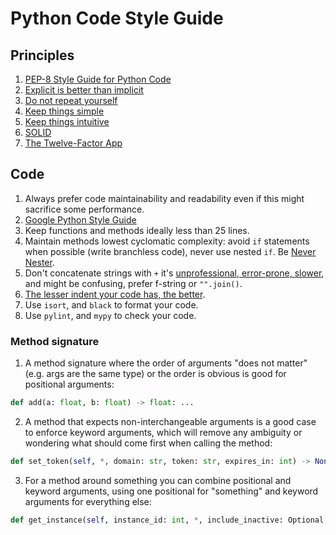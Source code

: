 # Python Code Style Guide

## Principles

1. [PEP-8 Style Guide for Python Code](https://www.python.org/dev/peps/pep-0008/)
1. [Explicit is better than implicit](https://www.python.org/dev/peps/pep-0020/)
1. [Do not repeat yourself](https://en.wikipedia.org/wiki/Don%27t_repeat_yourself)
1. [Keep things simple](https://en.wikipedia.org/wiki/KISS_principle)
1. [Keep things intuitive](https://en.wikipedia.org/wiki/Principle_of_least_astonishment)
2. [SOLID](https://en.wikipedia.org/wiki/SOLID)
3. [The Twelve-Factor App](https://12factor.net/)

## Code

1. Always prefer code maintainability and readability even if this might sacrifice some performance.
1. [Google Python Style Guide](https://google.github.io/styleguide/pyguide.html)
1. Keep functions and methods ideally less than 25 lines.
1. Maintain methods lowest cyclomatic complexity: avoid `if` statements when possible (write branchless code), never use nested `if`. Be [Never Nester](https://www.youtube.com/watch?v=CFRhGnuXG-4).
1. Don't concatenate strings with `+` it's [unprofessional, error-prone, slower](https://codecalamity.com/stop-using-plus-signs-to-concatenate-strings/), and might be confusing, prefer f-string or `"".join()`.
1. [The lesser indent your code has, the better](https://www.youtube.com/watch?v=CFRhGnuXG-4). 
1. Use `isort`, and `black` to format your code.
1. Use `pylint`, and `mypy` to check your code.

### Method signature

1. A method signature where the order of arguments "does not matter" (e.g. args are the same type) or the order is obvious is good for positional arguments:

```python
def add(a: float, b: float) -> float: ...
```

2. A method that expects non-interchangeable arguments is a good case to enforce keyword arguments, which will remove any ambiguity or wondering what should come first when calling the method:

 ```python
def set_token(self, *, domain: str, token: str, expires_in: int) -> None: ...
```

3. For a method around something you can combine positional and keyword arguments, using one positional for "something" and keyword arguments for everything else:

```python
def get_instance(self, instance_id: int, *, include_inactive: Optional[bool] = False) -> T: ...
```
